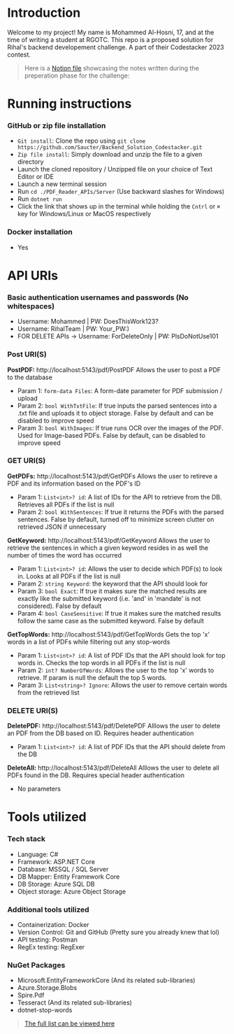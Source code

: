 # Introduction
Welcome to my project! My name is Mohammed Al-Hosni, 17, and at the time of writing a student at RGOTC.
This repo is a proposed solution for Rihal's backend developement challenge. A part of their Codestacker 2023 contest.

> Here is a [Notion file](https://traveling-flame-6a3.notion.site/PDF-API-codestacker-challenge-306ee59ee3be419b9b339fd80a53c1ea
) showcasing the notes written during the preperation phase for the challenge: 


# Running instructions
### GitHub or zip file installation
* `Git install`: Clone the repo using `git clone https://github.com/Saucter/Backend_Solution_Codestacker.git`
* `Zip file install`: Simply download and unzip the file to a given directory 
* Launch the cloned repository / Unzipped file on your choice of Text Editor or IDE
* Launch a new terminal session
* Run `cd ./PDF_Reader_APIs/Server` (Use backward slashes for Windows)
* Run `dotnet run` 
* Click the link that shows up in the terminal while holding the `Cntrl` or `⌘` key for Windows/Linux or MacOS respectively

### Docker installation
* Yes


# API URIs
### Basic authentication usernames and passwords (No whitespaces)
* Username: Mohammed | PW: DoesThisWork123?
* Username: RihalTeam | PW: Your_PW:)
* FOR DELETE APIs -> Username: ForDeleteOnly | PW: PlsDoNotUse101

### Post URI(S)
**PostPDF:** http://localhost:5143/pdf/PostPDF
Allows the user to post a PDF to the database
* Param 1: `form-data Files`: A form-date parameter for PDF submission / upload
* Param 2: `bool WithTxtFile`: If true inputs the parsed sentences into a .txt file and uploads it to object storage. False by default and can be disabled to improve speed
* Param 3: `bool WithImages`: If true runs OCR over the images of the PDF. Used for Image-based PDFs. False by default, can be disabled to improve speed

### GET URI(S)
**GetPDFs:** http://localhost:5143/pdf/GetPDFs
Allows the user to retireve a PDF and its information based on the PDF's ID
* Param 1: `List<int>? id`: A list of IDs for the API to retrieve from the DB. Retrieves all PDFs if the list is null
* Param 2: `bool WithSentences`: If true it returns the PDFs with the parsed sentences. False by default, turned off to minimize screen clutter on retrieved JSON if unnecessary

**GetKeyword:** http://localhost:5143/pdf/GetKeyword
Allows the user to retrieve the sentences in which a given keyword resides in as well the number of times the word has occurred
* Param 1: `List<int>? id`: Allows the user to decide which PDF(s) to look in. Looks at all PDFs if the list is null
* Param 2: `string Keyword`: the keyword that the API should look for
* Param 3: `bool Exact`: If true it makes sure the matched results are exactly like the submitted keyword (i.e. 'and' in 'mandate' is not considered). False by default
* Param 4: `bool CaseSensitive`: If true it makes sure the matched results follow the same case as the submitted keyword. False by default

**GetTopWords:** http://localhost:5143/pdf/GetTopWords
Gets the top 'x' words in a list of PDFs while filtering out any stop-words
* Param 1: `List<int>? id`: A list of PDF IDs that the API should look for top words in. Checks the top words in all PDFs if the list is null
* Param 2: `int? NumberOfWords`: Allows the user to the top 'x' words to retrieve. If param is null the default the top 5 words. 
* Param 3: `List<string>? Ignore`: Allows the user to remove certain words from the retrieved list

### DELETE URI(S)
**DeletePDF:** http://localhost:5143/pdf/DeletePDF
Alllows the user to delete an PDF from the DB based on ID. Requires header authentication
* Param 1: `List<int>? id`: A list of PDF IDs that the API should delete from the DB

**DeleteAll:** http://localhost:5143/pdf/DeleteAll
Alllows the user to delete all PDFs found in the DB. Requires special header authentication
* No parameters


# Tools utilized
### Tech stack 
* Language: C#
* Framework: ASP.NET Core
* Database: MSSQL / SQL Server
* DB Mapper: Entity Framework Core
* DB Storage: Azure SQL DB
* Object storage: Azure Object Storage

### Additional tools utilized
* Containerization: Docker
* Version Control: Git and GitHub (Pretty sure you already knew that lol)
* API testing: Postman
* RegEx testing: RegExer

### NuGet Packages
* Microsoft.EntityFrameworkCore (And its related sub-libraries)
* Azure.Storage.Blobs
* Spire.Pdf
* Tesseract (And its related sub-libraries)
* dotnet-stop-words
> [The full list can be viewed here](PDF_Reader_APIs/Server/PDF_Reader_APIs.Server.csproj)

